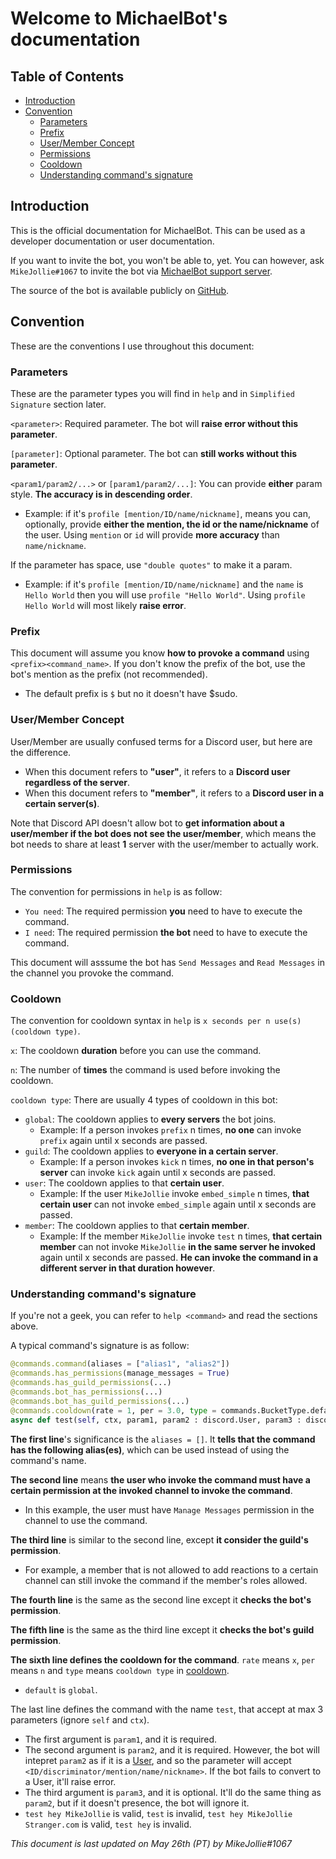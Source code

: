 <!-- omit in toc -->
# Welcome to MichaelBot's documentation

<!-- omit in toc -->
## Table of Contents

- [Introduction](#introduction)
- [Convention](#convention)
  - [Parameters](#parameters)
  - [Prefix](#prefix)
  - [User/Member Concept](#usermember-concept)
  - [Permissions](#permissions)
  - [Cooldown](#cooldown)
  - [Understanding command's signature](#understanding-commands-signature)

## Introduction

This is the official documentation for MichaelBot. This can be used as a developer documentation or user documentation.

If you want to invite the bot, you won't be able to, yet. You can however, ask `MikeJollie#1067` to invite the bot via [MichaelBot support server](https://discord.gg/jeMeyNw).

The source of the bot is available publicly on [GitHub](https://github.com/MikeJollie2707/MichaelBot).

## Convention

These are the conventions I use throughout this document:

### Parameters

These are the parameter types you will find in `help` and in `Simplified Signature` section later.

`<parameter>`: Required parameter. The bot will **raise error without this parameter**.

`[parameter]`: Optional parameter. The bot can **still works without this parameter**.

`<param1/param2/...>` or `[param1/param2/...]`: You can provide **either** param style. **The accuracy is in descending order**.

- Example: if it's `profile [mention/ID/name/nickname]`, means you can, optionally, provide **either the mention, the id or the name/nickname** of the user. Using `mention` or `id` will provide **more accuracy** than `name/nickname`.

If the parameter has space, use `"double quotes"` to make it a param.

- Example: if it's `profile [mention/ID/name/nickname]` and the `name` is `Hello World` then you will use `profile "Hello World"`. Using `profile Hello World` will most likely **raise error**.

### Prefix

This document will assume you know **how to provoke a command** using `<prefix><command_name>`. If you don't know the prefix of the bot, use the bot's mention as the prefix (not recommended).

- The default prefix is `$` but no it doesn't have $sudo.

### User/Member Concept

User/Member are usually confused terms for a Discord user, but here are the difference.

- When this document refers to **"user"**, it refers to a **Discord user regardless of the server**.
- When this document refers to **"member"**, it refers to a **Discord user in a certain server(s)**.

Note that Discord API doesn't allow bot to **get information about a user/member if the bot does not see the user/member**, which means the bot needs to share at least **1** server with the user/member to actually work.

### Permissions

The convention for permissions in `help` is as follow:

- `You need`: The required permission **you** need to have to execute the command.
- `I need`: The required permission **the bot** need to have to execute the command.

This document will asssume the bot has `Send Messages` and `Read Messages` in the channel you provoke the command.

### Cooldown

The convention for cooldown syntax in `help` is `x seconds per n use(s) (cooldown type)`.

`x`: The cooldown **duration** before you can use the command.

`n`: The number of **times** the command is used before invoking the cooldown.

`cooldown type`: There are usually 4 types of cooldown in this bot:

- `global`: The cooldown applies to **every servers** the bot joins.
  - Example: If a person invokes `prefix` n times, **no one** can invoke `prefix` again until x seconds are passed.
- `guild`: The cooldown applies to **everyone in a certain server**.
  - Example: If a person invokes `kick` n times, **no one in that person's server** can invoke `kick` again until x seconds are passed.
- `user`: The cooldown applies to that **certain user**.
  - Example: If the user `MikeJollie` invoke `embed_simple` n times, **that certain user** can not invoke `embed_simple` again until x seconds are passed.
- `member`: The cooldown applies to that **certain member**.
  - Example: If the member `MikeJollie` invoke `test` n times, **that certain member** can not invoke `MikeJollie` **in the same server he invoked** again until x seconds are passed. **He can invoke the command in a different server in that duration however**.

### Understanding command's signature

If you're not a geek, you can refer to `help <command>` and read the sections above.

A typical command's signature is as follow:

```py
@commands.command(aliases = ["alias1", "alias2"])
@commands.has_permissions(manage_messages = True)
@commands.has_guild_permissions(...)
@commands.bot_has_permissions(...)
@commands.bot_has_guild_permissions(...)
@commands.cooldown(rate = 1, per = 3.0, type = commands.BucketType.default)
async def test(self, ctx, param1, param2 : discord.User, param3 : discord.User = None):
```

**The first line**'s significance is the `aliases = []`. It **tells that the command has the following alias(es)**, which can be used instead of using the command's name.

**The second line** means **the user who invoke the command must have a certain permission at the invoked channel to invoke the command**.

- In this example, the user must have `Manage Messages` permission in the channel to use the command.

**The third line** is similar to the second line, except **it consider the guild's permission**.

- For example, a member that is not allowed to add reactions to a certain channel can still invoke the command if the member's roles allowed.

**The fourth line** is the same as the second line except it **checks the bot's permission**.

**The fifth line** is the same as the third line except it **checks the bot's guild permission**.

**The sixth line defines the cooldown for the command**. `rate` means `x`, `per` means `n` and `type` means `cooldown type` in [cooldown](#cooldown).

- `default` is `global`.

The last line defines the command with the name `test`, that accept at max 3 parameters (ignore `self` and `ctx`).

- The first argument is `param1`, and it is required.
- The second argument is `param2`, and it is required. However, the bot will intepret `param2` as if it is a [User](#usermember-concept), and so the parameter will accept `<ID/discriminator/mention/name/nickname>`. If the bot fails to convert to a User, it'll raise error.
- The third argument is `param3`, and it is optional. It'll do the same thing as `param2`, but if it doesn't presence, the bot will ignore it.
- `test hey MikeJollie` is valid, `test` is invalid, `test hey MikeJollie Stranger.com` is valid, `test hey` is invalid.

*This document is last updated on May 26th (PT) by MikeJollie#1067*
